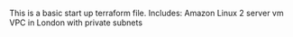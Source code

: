 This is a basic start up terraform file.
Includes:
Amazon Linux 2 server vm
VPC in London with private subnets
